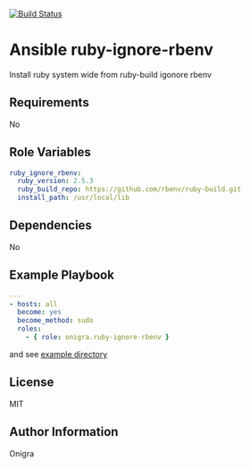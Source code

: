 [![Build Status](https://travis-ci.org/onigra/ansible-role-ruby-ignore-rbenv.svg?branch=master)](https://travis-ci.org/onigra/ansible-role-ruby-ignore-rbenv)

Ansible ruby-ignore-rbenv
=========

Install ruby system wide from ruby-build igonore rbenv

Requirements
------------

No

Role Variables
--------------

```yml
ruby_ignore_rbenv:
  ruby_version: 2.5.3
  ruby_build_repo: https://github.com/rbenv/ruby-build.git
  install_path: /usr/local/lib
```

Dependencies
------------

No

Example Playbook
----------------

```yml
---
- hosts: all
  become: yes
  become_method: sudo
  roles:
    - { role: onigra.ruby-ignore-rbenv }
```

and see [example directory](https://github.com/onigra/ansible-role-ruby-ignore-rbenv/tree/master/examples)

License
-------

MIT

Author Information
------------------

Onigra

